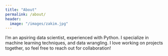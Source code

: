 ```yaml
---
title: "About"
permalink: /about/
header:
  image: "/images/zakim.jpg"
---
```


I’m an apsiring data scientist, experienced with Python. I specialize in machine learning techniques, and data wrangling. I love working on projects together, so feel free to reach out for collaboration!
